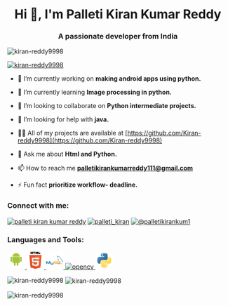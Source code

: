 <h1 align="center">Hi 👋, I'm Palleti Kiran Kumar Reddy</h1>
<h3 align="center">A passionate developer from India</h3>

<p align="left"> <img src="https://komarev.com/ghpvc/?username=kiran-reddy9998&label=Profile%20views&color=0e75b6&style=flat" alt="kiran-reddy9998" /> </p>

<p align="left"> <a href="https://github.com/ryo-ma/github-profile-trophy"><img src="https://github-profile-trophy.vercel.app/?username=kiran-reddy9998" alt="kiran-reddy9998" /></a> </p>

- 🔭 I’m currently working on **making android apps using python.**

- 🌱 I’m currently learning **Image processing in python.**

- 👯 I’m looking to collaborate on **Python intermediate projects.**

- 🤝 I’m looking for help with **java.**

- 👨‍💻 All of my projects are available at [https://github.com/Kiran-reddy9998](https://github.com/Kiran-reddy9998)

- 💬 Ask me about **Html and Python.**

- 📫 How to reach me **palletikirankumarreddy111@gmail.com**

- ⚡ Fun fact **prioritize workflow- deadline.**

<h3 align="left">Connect with me:</h3>
<p align="left">
<a href="https://linkedin.com/in/palleti kiran kumar reddy" target="blank"><img align="center" src="https://raw.githubusercontent.com/rahuldkjain/github-profile-readme-generator/master/src/images/icons/Social/linked-in-alt.svg" alt="palleti kiran kumar reddy" height="30" width="40" /></a>
<a href="https://www.codechef.com/users/palleti_kiran" target="blank"><img align="center" src="https://cdn.jsdelivr.net/npm/simple-icons@3.1.0/icons/codechef.svg" alt="palleti_kiran" height="30" width="40" /></a>
<a href="https://www.hackerrank.com/@palletikirankum1" target="blank"><img align="center" src="https://raw.githubusercontent.com/rahuldkjain/github-profile-readme-generator/master/src/images/icons/Social/hackerrank.svg" alt="@palletikirankum1" height="30" width="40" /></a>
</p>

<h3 align="left">Languages and Tools:</h3>
<p align="left"> <a href="https://developer.android.com" target="_blank" rel="noreferrer"> <img src="https://raw.githubusercontent.com/devicons/devicon/master/icons/android/android-original-wordmark.svg" alt="android" width="40" height="40"/> </a> <a href="https://www.w3.org/html/" target="_blank" rel="noreferrer"> <img src="https://raw.githubusercontent.com/devicons/devicon/master/icons/html5/html5-original-wordmark.svg" alt="html5" width="40" height="40"/> </a> <a href="https://www.mysql.com/" target="_blank" rel="noreferrer"> <img src="https://raw.githubusercontent.com/devicons/devicon/master/icons/mysql/mysql-original-wordmark.svg" alt="mysql" width="40" height="40"/> </a> <a href="https://opencv.org/" target="_blank" rel="noreferrer"> <img src="https://www.vectorlogo.zone/logos/opencv/opencv-icon.svg" alt="opencv" width="40" height="40"/> </a> <a href="https://www.python.org" target="_blank" rel="noreferrer"> <img src="https://raw.githubusercontent.com/devicons/devicon/master/icons/python/python-original.svg" alt="python" width="40" height="40"/> </a> </p>

<p><img align="left" src="https://github-readme-stats.vercel.app/api/top-langs?username=kiran-reddy9998&show_icons=true&locale=en&layout=compact" alt="kiran-reddy9998" /></p>

<p>&nbsp;<img align="center" src="https://github-readme-stats.vercel.app/api?username=kiran-reddy9998&show_icons=true&locale=en" alt="kiran-reddy9998" /></p>

<p><img align="center" src="https://github-readme-streak-stats.herokuapp.com/?user=kiran-reddy9998&" alt="kiran-reddy9998" /></p>

